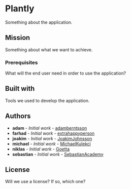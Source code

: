 # Plantly

Something about the application.

## Mission

Something about what we want to achieve.

### Prerequisites

What will the end user need in order to use the application?

## Built with

Tools we used to develop the application.

## Authors

* **adam** - *Initial work* - [adamberntsson](https://github.com/adamberntsson)
* **farhad** - *Initial work* - [extrahappyperson](https://github.com/extrahappyperson)
* **joakim** - *Initial work* - [JoakimJohnsson](https://github.com/JoakimJohnsson)
* **michael** - *Initial work* - [MichaelKulekci](https://github.com/MichaelKulekci)
* **niklas** - *Initial work* - [Goetta](https://github.com/Goetta)
* **sebastian** - *Initial work* - [SebastianAcademy](https://github.com/SebastianAcademy)

## License

Will we use a license? If so, which one?
